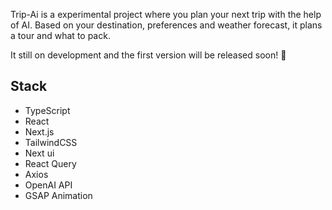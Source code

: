 Trip-Ai is a experimental project where you plan your next trip with the help of AI. Based on your destination, preferences and weather forecast, it plans a tour and what to pack.

It still on development and the first version will be released soon! 🚀

## Stack
- TypeScript
- React
- Next.js
- TailwindCSS
- Next ui
- React Query
- Axios
- OpenAI API
- GSAP Animation
